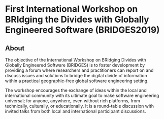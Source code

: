 # First International Workshop on BRIdging the Divides with Globally Engineered Software (BRIDGES2019)

## About
The objective of the International Workshop on BRIdging Divides with Globally Engineered Software (BRIDGES) is to foster development by providing a forum where researchers and practitioners can report on and discuss issues and solutions to bridge the digital divide of information within a practical geographic-free global software engineering setting.

The workshop encourages the exchange of ideas within the local and international community with its ultimate goal to make software engineering universal; for anyone, anywhere, even without rich platforms, from technically, culturally, or educationally. It is a round-table discussion with invited talks from both local and international participant discussions.
